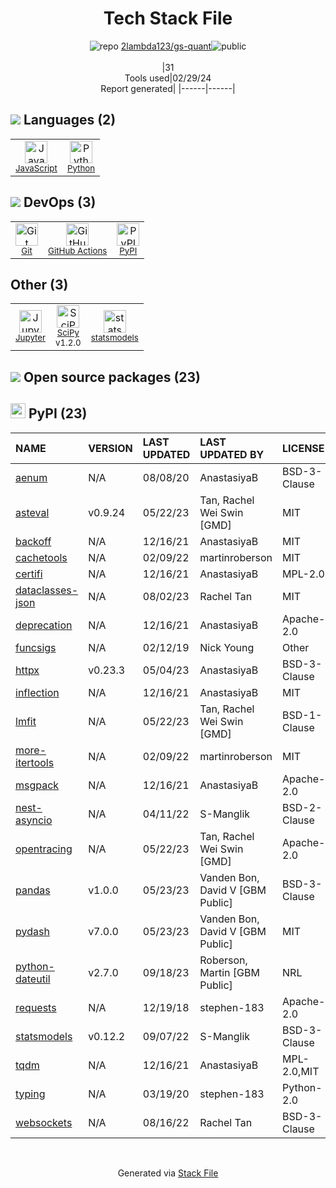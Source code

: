 <!--
&lt;--- Readme.md Snippet without images Start ---&gt;
## Tech Stack
2lambda123/gs-quant is built on the following main stack:

- [JavaScript](https://developer.mozilla.org/en-US/docs/Web/JavaScript) – Languages
- [Python](https://www.python.org) – Languages
- [GitHub Actions](https://github.com/features/actions) – Continuous Integration
- [Jupyter](http://jupyter.org) – Data Science Notebooks
- [SciPy](http://www.scipy.org) – Data Science Tools

Full tech stack [here](/techstack.md)

&lt;--- Readme.md Snippet without images End ---&gt;

&lt;--- Readme.md Snippet with images Start ---&gt;
## Tech Stack
2lambda123/gs-quant is built on the following main stack:

- <img width='25' height='25' src='https://img.stackshare.io/service/1209/javascript.jpeg' alt='JavaScript'/> [JavaScript](https://developer.mozilla.org/en-US/docs/Web/JavaScript) – Languages
- <img width='25' height='25' src='https://img.stackshare.io/service/993/pUBY5pVj.png' alt='Python'/> [Python](https://www.python.org) – Languages
- <img width='25' height='25' src='https://img.stackshare.io/service/11563/actions.png' alt='GitHub Actions'/> [GitHub Actions](https://github.com/features/actions) – Continuous Integration
- <img width='25' height='25' src='https://img.stackshare.io/service/4190/fGBUdNf__400x400.jpg' alt='Jupyter'/> [Jupyter](http://jupyter.org) – Data Science Notebooks
- <img width='25' height='25' src='https://img.stackshare.io/service/3303/scipyshiny_small.png' alt='SciPy'/> [SciPy](http://www.scipy.org) – Data Science Tools

Full tech stack [here](/techstack.md)

&lt;--- Readme.md Snippet with images End ---&gt;
-->
<div align="center">

# Tech Stack File
![](https://img.stackshare.io/repo.svg "repo") [2lambda123/gs-quant](https://github.com/2lambda123/gs-quant)![](https://img.stackshare.io/public_badge.svg "public")
<br/><br/>
|31<br/>Tools used|02/29/24 <br/>Report generated|
|------|------|
</div>

## <img src='https://img.stackshare.io/languages.svg'/> Languages (2)
<table><tr>
  <td align='center'>
  <img width='36' height='36' src='https://img.stackshare.io/service/1209/javascript.jpeg' alt='JavaScript'>
  <br>
  <sub><a href="https://developer.mozilla.org/en-US/docs/Web/JavaScript">JavaScript</a></sub>
  <br>
  <sub></sub>
</td>

<td align='center'>
  <img width='36' height='36' src='https://img.stackshare.io/service/993/pUBY5pVj.png' alt='Python'>
  <br>
  <sub><a href="https://www.python.org">Python</a></sub>
  <br>
  <sub></sub>
</td>

</tr>
</table>

## <img src='https://img.stackshare.io/devops.svg'/> DevOps (3)
<table><tr>
  <td align='center'>
  <img width='36' height='36' src='https://img.stackshare.io/service/1046/git.png' alt='Git'>
  <br>
  <sub><a href="http://git-scm.com/">Git</a></sub>
  <br>
  <sub></sub>
</td>

<td align='center'>
  <img width='36' height='36' src='https://img.stackshare.io/service/11563/actions.png' alt='GitHub Actions'>
  <br>
  <sub><a href="https://github.com/features/actions">GitHub Actions</a></sub>
  <br>
  <sub></sub>
</td>

<td align='center'>
  <img width='36' height='36' src='https://img.stackshare.io/service/12572/-RIWgodF_400x400.jpg' alt='PyPI'>
  <br>
  <sub><a href="https://pypi.org/">PyPI</a></sub>
  <br>
  <sub></sub>
</td>

</tr>
</table>

## Other (3)
<table><tr>
  <td align='center'>
  <img width='36' height='36' src='https://img.stackshare.io/service/4190/fGBUdNf__400x400.jpg' alt='Jupyter'>
  <br>
  <sub><a href="http://jupyter.org">Jupyter</a></sub>
  <br>
  <sub></sub>
</td>

<td align='center'>
  <img width='36' height='36' src='https://img.stackshare.io/service/3303/scipyshiny_small.png' alt='SciPy'>
  <br>
  <sub><a href="http://www.scipy.org">SciPy</a></sub>
  <br>
  <sub>v1.2.0</sub>
</td>

<td align='center'>
  <img width='36' height='36' src='https://img.stackshare.io/service/5689/sf_ops_badge_64_normal.png' alt='statsmodels'>
  <br>
  <sub><a href="http://statsmodels.sourceforge.net/">statsmodels</a></sub>
  <br>
  <sub></sub>
</td>

</tr>
</table>


## <img src='https://img.stackshare.io/group.svg' /> Open source packages (23)</h2>

## <img width='24' height='24' src='https://img.stackshare.io/service/12572/-RIWgodF_400x400.jpg'/> PyPI (23)

|NAME|VERSION|LAST UPDATED|LAST UPDATED BY|LICENSE|VULNERABILITIES|
|:------|:------|:------|:------|:------|:------|
|[aenum](https://pypi.org/project/aenum)|N/A|08/08/20|AnastasiyaB |BSD-3-Clause|N/A|
|[asteval](https://pypi.org/project/asteval)|v0.9.24|05/22/23|Tan, Rachel Wei Swin [GMD] |MIT|N/A|
|[backoff](https://pypi.org/project/backoff)|N/A|12/16/21|AnastasiyaB |MIT|N/A|
|[cachetools](https://pypi.org/project/cachetools)|N/A|02/09/22|martinroberson |MIT|N/A|
|[certifi](https://pypi.org/project/certifi)|N/A|12/16/21|AnastasiyaB |MPL-2.0|N/A|
|[dataclasses-json](https://pypi.org/project/dataclasses-json)|N/A|08/02/23|Rachel Tan |MIT|N/A|
|[deprecation](https://pypi.org/project/deprecation)|N/A|12/16/21|AnastasiyaB |Apache-2.0|N/A|
|[funcsigs](https://pypi.org/project/funcsigs)|N/A|02/12/19|Nick Young |Other|N/A|
|[httpx](https://pypi.org/project/httpx)|v0.23.3|05/04/23|AnastasiyaB |BSD-3-Clause|N/A|
|[inflection](https://pypi.org/project/inflection)|N/A|12/16/21|AnastasiyaB |MIT|N/A|
|[lmfit](https://pypi.org/project/lmfit)|N/A|05/22/23|Tan, Rachel Wei Swin [GMD] |BSD-1-Clause|N/A|
|[more-itertools](https://pypi.org/project/more-itertools)|N/A|02/09/22|martinroberson |MIT|N/A|
|[msgpack](https://pypi.org/project/msgpack)|N/A|12/16/21|AnastasiyaB |Apache-2.0|N/A|
|[nest-asyncio](https://pypi.org/project/nest-asyncio)|N/A|04/11/22|S-Manglik |BSD-2-Clause|N/A|
|[opentracing](https://pypi.org/project/opentracing)|N/A|05/22/23|Tan, Rachel Wei Swin [GMD] |Apache-2.0|N/A|
|[pandas](https://pypi.org/project/pandas)|v1.0.0|05/23/23|Vanden Bon, David V [GBM Public] |BSD-3-Clause|N/A|
|[pydash](https://pypi.org/project/pydash)|v7.0.0|05/23/23|Vanden Bon, David V [GBM Public] |MIT|N/A|
|[python-dateutil](https://pypi.org/project/python-dateutil)|v2.7.0|09/18/23|Roberson, Martin [GBM Public] |NRL|N/A|
|[requests](https://pypi.org/project/requests)|N/A|12/19/18|stephen-183 |Apache-2.0|N/A|
|[statsmodels](https://pypi.org/project/statsmodels)|v0.12.2|09/07/22|S-Manglik |BSD-3-Clause|N/A|
|[tqdm](https://pypi.org/project/tqdm)|N/A|12/16/21|AnastasiyaB |MPL-2.0,MIT|N/A|
|[typing](https://pypi.org/project/typing)|N/A|03/19/20|stephen-183 |Python-2.0|N/A|
|[websockets](https://pypi.org/project/websockets)|N/A|08/16/22|Rachel Tan |BSD-3-Clause|N/A|

<br/>
<div align='center'>

Generated via [Stack File](https://github.com/marketplace/stack-file)

